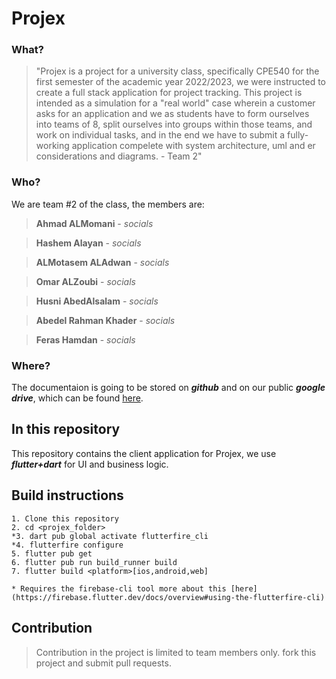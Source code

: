 # Projex

### What?
> "Projex is a project for a university class, specifically CPE540 for the first semester of the academic year 2022/2023, we were instructed to create a full stack application for project tracking. This project is intended as a simulation for a "real world" case wherein a customer asks for an application and we as students have to form ourselves into teams of 8, split ourselves into groups within those teams, and work on individual tasks, and in the end we have to submit a fully-working application compelete with system architecture, uml and er considerations and diagrams. - Team 2"

### Who?
We are team #2 of the class, the members are:

> **Ahmad ALMomani** - _socials_

> **Hashem Alayan** - _socials_

> **ALMotasem ALAdwan** - _socials_

> **Omar ALZoubi** - _socials_

> **Husni AbedAlsalam** - _socials_

> **Abedel Rahman Khader** - _socials_

> **Feras Hamdan** - _socials_

### Where?
The documentaion is going to be stored on **_github_** and on our public **_google drive_**, which can be found [here](https://drive.google.com/drive/folders/10edTz8_eHYdAUtCdXscKBvrBYNMmBp1P).

## In this repository
This repository contains the client application for Projex, we use _**flutter+dart**_ for UI and business logic.

## Build instructions
    1. Clone this repository
    2. cd <projex_folder>
    *3. dart pub global activate flutterfire_cli
    *4. flutterfire configure
    5. flutter pub get
    6. flutter pub run build_runner build
    7. flutter build <platform>[ios,android,web]

    * Requires the firebase-cli tool more about this [here](https://firebase.flutter.dev/docs/overview#using-the-flutterfire-cli) 
    

## Contribution
> Contribution in the project is limited to team members only. fork this project and submit pull requests.


